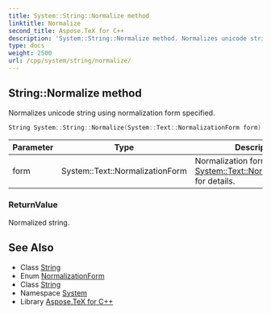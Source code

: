 ```yaml
---
title: System::String::Normalize method
linktitle: Normalize
second_title: Aspose.TeX for C++
description: 'System::String::Normalize method. Normalizes unicode string using normalization form specified in C++.'
type: docs
weight: 2500
url: /cpp/system/string/normalize/
---
```

## String::Normalize method


Normalizes unicode string using normalization form specified.

```cpp
String System::String::Normalize(System::Text::NormalizationForm form) const
```


| Parameter | Type | Description |
| --- | --- | --- |
| form | System::Text::NormalizationForm | Normalization form, see [System::Text::NormalizationForm](../../../system.text/normalizationform/) for details. |

### ReturnValue

Normalized string.

## See Also

* Class [String](../)
* Enum [NormalizationForm](../../../system.text/normalizationform/)
* Class [String](../)
* Namespace [System](../../)
* Library [Aspose.TeX for C++](../../../)
